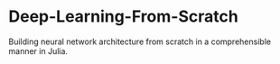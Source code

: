 # Deep-Learning-From-Scratch
Building neural network architecture from scratch in a comprehensible manner in Julia.
